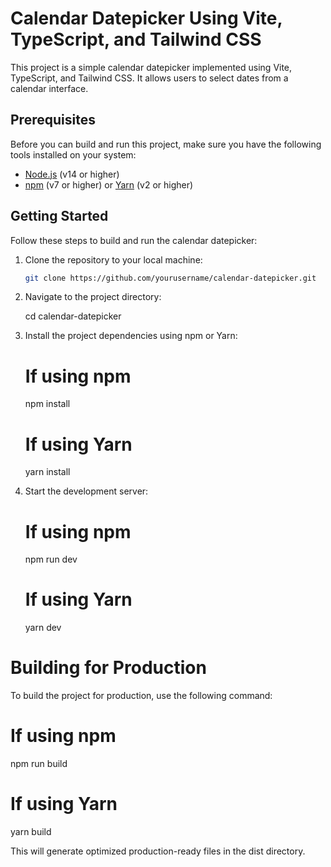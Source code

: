 # Calendar Datepicker Using Vite, TypeScript, and Tailwind CSS

This project is a simple calendar datepicker implemented using Vite, TypeScript, and Tailwind CSS. It allows users to select dates from a calendar interface.

## Prerequisites

Before you can build and run this project, make sure you have the following tools installed on your system:

- [Node.js](https://nodejs.org/) (v14 or higher)
- [npm](https://www.npmjs.com/) (v7 or higher) or [Yarn](https://yarnpkg.com/) (v2 or higher)

## Getting Started

Follow these steps to build and run the calendar datepicker:

1. Clone the repository to your local machine:

   ```bash
   git clone https://github.com/yourusername/calendar-datepicker.git

   ```

2. Navigate to the project directory:

   cd calendar-datepicker

3. Install the project dependencies using npm or Yarn:

   # If using npm

   npm install

   # If using Yarn

   yarn install

4. Start the development server:

   # If using npm

   npm run dev

   # If using Yarn

   yarn dev

# Building for Production

To build the project for production, use the following command:

# If using npm

npm run build

# If using Yarn

yarn build

This will generate optimized production-ready files in the dist directory.
